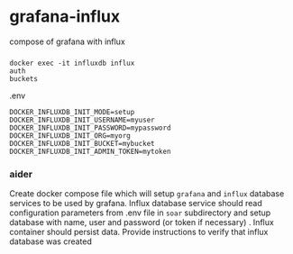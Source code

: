 # grafana-influx
compose of grafana with influx

###

```
docker exec -it influxdb influx
auth
buckets
```

.env

```
DOCKER_INFLUXDB_INIT_MODE=setup
DOCKER_INFLUXDB_INIT_USERNAME=myuser
DOCKER_INFLUXDB_INIT_PASSWORD=mypassword
DOCKER_INFLUXDB_INIT_ORG=myorg
DOCKER_INFLUXDB_INIT_BUCKET=mybucket
DOCKER_INFLUXDB_INIT_ADMIN_TOKEN=mytoken
```

### aider

Create docker compose file which will setup  `grafana` and `influx` database services to be used by grafana. Influx database service should read configuration parameters from .env file in `soar` subdirectory and setup database with name, user and password (or token if necessary) . Influx container should persist data.
Provide instructions to verify that influx database was created
